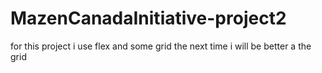 # MazenCanadaInitiative-project2
for this project i use flex and some grid the next time i will be better a the grid 
